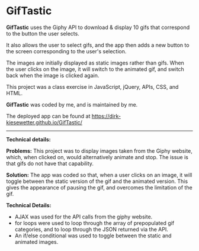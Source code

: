 # GifTastic

**GifTastic** uses the Giphy API to download & display 10 gifs that correspond to the button the user selects. 

It also allows the user to select gifs, and the app then adds a new button to the screen corresponding to the user's selection.

The images are initially displayed as static images rather than gifs. When the user clicks on the image, it will switch to the animated gif, and switch back when the image is clicked again.

This project was a class exercise in JavaScript, jQuery, APIs, CSS, and HTML.

**GifTastic** was coded by me, and is maintained by me.

The deployed app can be found at https://dirk-kiesewetter.github.io/GifTastic/


_____________________________________________________________________________________________
**Technical details:**

**Problems:**
This project was to display images taken from the Giphy website, which, when clicked on, would alternatively animate and stop. The issue is that gifs do not have that capability.

**Solution:**
The app was coded so that, when a user clicks on an image, it will toggle between the static version of the gif and the animated version. This gives the appearance of pausing the gif, and overcomes the limitation of the gif.

**Technical Details:**
* AJAX was used for the API calls from the giphy website.
* for loops were used to loop through the array of prepopulated gif categories, and to loop through the JSON returned via the API.
* An if/else conditional was used to toggle between the static and animated images.
